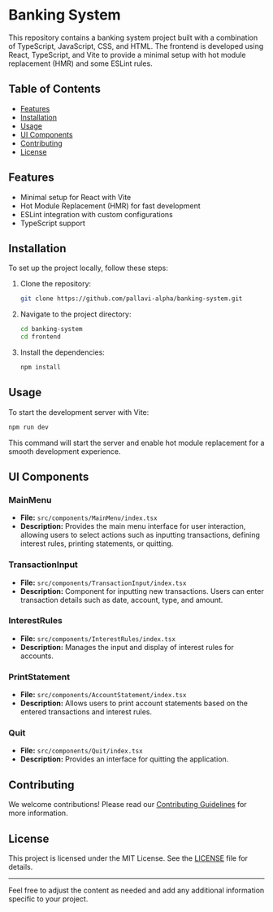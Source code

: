 # Banking System

This repository contains a banking system project built with a combination of TypeScript, JavaScript, CSS, and HTML. The frontend is developed using React, TypeScript, and Vite to provide a minimal setup with hot module replacement (HMR) and some ESLint rules.

## Table of Contents

- [Features](#features)
- [Installation](#installation)
- [Usage](#usage)
- [UI Components](#ui-components)
- [Contributing](#contributing)
- [License](#license)

## Features

- Minimal setup for React with Vite
- Hot Module Replacement (HMR) for fast development
- ESLint integration with custom configurations
- TypeScript support

## Installation

To set up the project locally, follow these steps:

1. Clone the repository:

   ```bash
   git clone https://github.com/pallavi-alpha/banking-system.git
   ```

2. Navigate to the project directory:

   ```bash
   cd banking-system
   cd frontend
   ```

3. Install the dependencies:

   ```bash
   npm install
   ```

## Usage

To start the development server with Vite:

```bash
npm run dev
```

This command will start the server and enable hot module replacement for a smooth development experience.

## UI Components

### MainMenu

- **File:** `src/components/MainMenu/index.tsx`
- **Description:** Provides the main menu interface for user interaction, allowing users to select actions such as inputting transactions, defining interest rules, printing statements, or quitting.

### TransactionInput

- **File:** `src/components/TransactionInput/index.tsx`
- **Description:** Component for inputting new transactions. Users can enter transaction details such as date, account, type, and amount.

### InterestRules

- **File:** `src/components/InterestRules/index.tsx`
- **Description:** Manages the input and display of interest rules for accounts.

### PrintStatement

- **File:** `src/components/AccountStatement/index.tsx`
- **Description:** Allows users to print account statements based on the entered transactions and interest rules.

### Quit

- **File:** `src/components/Quit/index.tsx`
- **Description:** Provides an interface for quitting the application.

## Contributing

We welcome contributions! Please read our [Contributing Guidelines](CONTRIBUTING.md) for more information.

## License

This project is licensed under the MIT License. See the [LICENSE](LICENSE) file for details.

---

Feel free to adjust the content as needed and add any additional information specific to your project.

